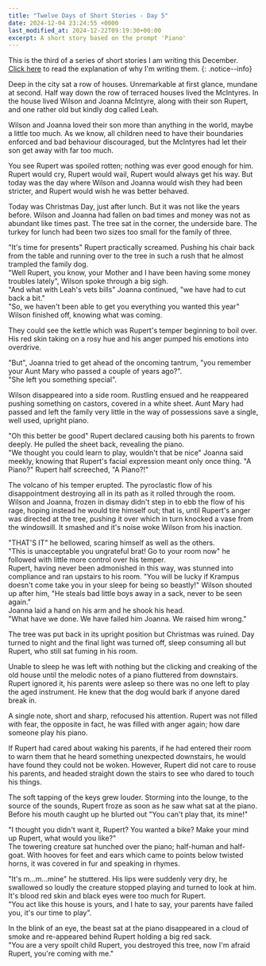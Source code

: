 ```yaml
---
title: "Twelve Days of Short Stories - Day 5"
date: 2024-12-04 23:24:55 +0000
last_modified_at: 2024-12-22T09:19:30+00:00
excerpt: A short story based on the prompt 'Piano'
---
```


This is the third of a series of short stories I am writing this December.\
[Click here](../_posts/2024-11-24-12-days-of-short-stories.md) to read the explanation of why I'm writing them.
{: .notice--info}

Deep in the city sat a row of houses.
Unremarkable at first glance, mundane at second.
Half way down the row of terraced houses lived the McIntyres.
In the house lived Wilson and Joanna McIntyre, along with their son Rupert, and one rather old but kindly dog called Leah.

Wilson and Joanna loved their son more than anything in the world, maybe a little too much.
As we know, all children need to have their boundaries enforced and bad behaviour discouraged, but the McIntyres had let their son get away with far too much.

You see Rupert was spoiled rotten; nothing was ever good enough for him.
Rupert would cry, Rupert would wail, Rupert would always get his way.
But today was the day where Wilson and Joanna would wish they had been stricter, and Rupert would wish he was better behaved.

Today was Christmas Day, just after lunch.
But it was not like the years before.
Wilson and Joanna had fallen on bad times and money was not as abundant like times past.
The tree sat in the corner, the underside bare.
The turkey for lunch had been two sizes too small for the family of three.

"It's time for presents" Rupert practically screamed.
Pushing his chair back from the table and running over to the tree in such a rush that he almost trampled the family dog.\
"Well Rupert, you know, your Mother and I have been having some money troubles lately", Wilson spoke through a big sigh.\
"And what with Leah's vets bills" Joanna continued, "we have had to cut back a bit."\
"So, we haven't been able to get you everything you wanted this year" Wilson finished off, knowing what was coming.

They could see the kettle which was Rupert's temper beginning to boil over.
His red skin taking on a rosy hue and his anger pumped his emotions into overdrive.

"But", Joanna tried to get ahead of the oncoming tantrum, "you remember your Aunt Mary who passed a couple of years ago?".\
"She left you something special".

Wilson disappeared into a side room.
Rustling ensued and he reappeared pushing something on castors, covered in a white sheet.
Aunt Mary had passed and left the family very little in the way of possessions save a single, well used, upright piano.

"Oh this better be good" Rupert declared causing both his parents to frown deeply.
He pulled the sheet back, revealing the piano.\
"We thought you could learn to play, wouldn't that be nice" Joanna said meekly, knowing that Rupert's facial expression meant only once thing.
"A Piano?" Rupert half screeched, "A Piano?!"

The volcano of his temper erupted.
The pyroclastic flow of his disappointment destroying all in its path as it rolled through the room.
Wilson and Joanna, frozen in dismay didn't step in to ebb the flow of his rage, hoping instead he would tire himself out; that is, until Rupert's anger was directed at the tree, pushing it over which in turn knocked a vase from the windowsill.
It smashed and it's noise woke Wilson from his inaction.

"THAT'S IT" he bellowed, scaring himself as well as the others.\
"This is unacceptable you ungrateful brat! Go to your room now" he followed with little more control over his temper.\
Rupert, having never been admonished in this way, was stunned into compliance and ran upstairs to his room.
"You will be lucky if Krampus doesn't come take you in your sleep for being so beastly!" Wilson shouted up after him, "He steals bad little boys away in a sack, never to be seen again."\
Joanna laid a hand on his arm and he shook his head.\
"What have we done. We have failed him Joanna. We raised him wrong."

The tree was put back in its upright position but Christmas was ruined.
Day turned to night and the final light was turned off, sleep consuming all but Rupert, who still sat fuming in his room.

Unable to sleep he was left with nothing but the clicking and creaking of the old house until the melodic notes of a piano fluttered from downstairs.
Rupert ignored it, his parents were asleep so there was no one left to play the aged instrument.
He knew that the dog would bark if anyone dared break in.

A single note, short and sharp, refocused his attention.
Rupert was not filled with fear, the opposite in fact, he was filled with anger again; how dare someone play his piano.

If Rupert had cared about waking his parents, if he had entered their room to warn them that he heard something unexpected downstairs, he would have found they could not be woken.
However, Rupert did not care to rouse his parents, and headed straight down the stairs to see who dared to touch his things.

The soft tapping of the keys grew louder.
Storming into the lounge, to the source of the sounds, Rupert froze as soon as he saw what sat at the piano.
Before his mouth caught up he blurted out "You can't play that, its mine!"

"I thought you didn't want it, Rupert? You wanted a bike? Make your mind up Rupert, what would you like?"\
The towering creature sat hunched over the piano; half-human and half-goat.
With hooves for feet and ears which came to points below twisted horns, it was covered in fur and speaking in rhymes.

"It's m...m...mine" he stuttered.
His lips were suddenly very dry, he swallowed so loudly the creature stopped playing and turned to look at him.
It's blood red skin and black eyes were too much for Rupert.\
"You act like this house is yours, and I hate to say, your parents have failed you, it's our time to play".

In the blink of an eye, the beast sat at the piano disappeared in a cloud of smoke and re-appeared behind Rupert holding a big red sack.\
"You are a very spoilt child Rupert, you destroyed this tree, now I'm afraid Rupert, you're coming with me."
